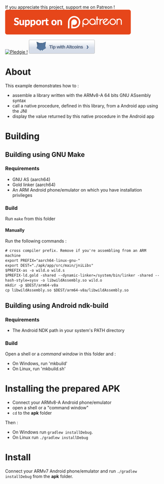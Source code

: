 If you appreciate this project, support me on Patreon !
[![Patreon !](https://raw.githubusercontent.com/Miouyouyou/RockMyy/master/.img/button-patreon.png)](https://www.patreon.com/Miouyouyou)

[![Pledgie !](https://pledgie.com/campaigns/32702.png)](https://pledgie.com/campaigns/32702)
[![Tip with Altcoins](https://raw.githubusercontent.com/Miouyouyou/Shapeshift-Tip-button/9e13666e9d0ecc68982fdfdf3625cd24dd2fb789/Tip-with-altcoin.png)](https://shapeshift.io/shifty.html?destination=16zwQUkG29D49G6C7pzch18HjfJqMXFNrW&output=BTC)

# About

This example demonstrates how to :

* assemble a library written with the ARMv8-A 64 bits GNU ASsembly syntax
* call a native procedure, defined in this library, from a Android app using the JNI
* display the value returned by this native procedure in the Android app

# Building
## Building using GNU Make

### Requirements

* GNU AS (aarch64)
* Gold linker (aarch64)
* An ARM Android phone/emulator on which you have installation privileges

### Build

Run `make` from this folder

#### Manually

Run the following commands :

```
# cross compiler prefix. Remove if you're assembling from an ARM machine
export PREFIX="aarch64-linux-gnu-"
export DEST="./apk/app/src/main/jniLibs"
$PREFIX-as -o wild.o wild.s
$PREFIX-ld.gold -shared --dynamic-linker=/system/bin/linker -shared --hash-style=sysv -o libwildAssembly.so wild.o
mkdir -p $DEST/arm64-v8a
cp libwildAssembly.so $DEST/arm64-v8a/libwildAssembly.so
```
## Building using Android ndk-build

### Requirements

* The Android NDK path in your system's PATH directory

### Build

Open a shell or a *command window* in this folder and :
* On Windows, run 'mkbuild'
* On Linux, run 'mkbuild.sh'

# Installing the prepared APK

* Connect your ARMv8-A Android phone/emulator
* open a shell or a "command window"
* `cd` to the **apk** folder

Then :
* On Windows run `gradlew installDebug`.
* On Linux run `./gradlew installDebug`

# Install

Connect your ARMv7 Android phone/emulator and run `./gradlew installDebug` from the **apk** folder.

